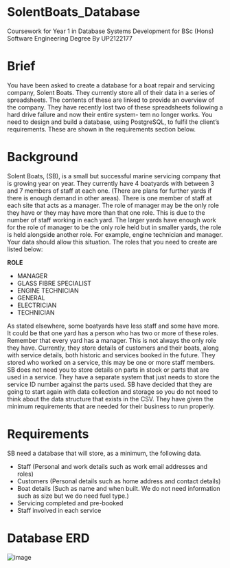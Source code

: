 # SolentBoats_Database
Coursework for Year 1 in Database Systems Development for BSc (Hons) Software Engineering Degree By UP2122177

# Brief
You have been asked to create a database for a boat repair and servicing company, Solent Boats. They currently
store all of their data in a series of spreadsheets. The contents of these are linked to provide an overview of the company. They have recently lost two of these spreadsheets following a hard drive failure and now their entire system-
tem no longer works. You need to design and build a database, using PostgreSQL, to fulfil the client’s requirements.
These are shown in the requirements section below.

# Background
Solent Boats, (SB), is a small but successful marine servicing company that is growing year on year. They currently
have 4 boatyards with between 3 and 7 members of staff at each one. (There are plans for further yards if there
is enough demand in other areas). There is one member of staff at each site that acts as a manager. The role of
manager may be the only role they have or they may have more than that one role. This is due to the number of
staff working in each yard. The larger yards have enough work for the role of manager to be the only role held but
in smaller yards, the role is held alongside another role. For example, engine technician and manager. Your data
should allow this situation.
The roles that you need to create are listed below:

**ROLE**
* MANAGER
* GLASS FIBRE SPECIALIST
* ENGINE TECHNICIAN
* GENERAL
* ELECTRICIAN
* TECHNICIAN

As stated elsewhere, some boatyards have less staff and some have more. It could be that one
yard has a person who has two or more of these roles. Remember that every yard has a manager. This is not
always the only role they have.
Currently, they store details of customers and their boats, along with service details, both historic and services
booked in the future. They stored who worked on a service, this may be one or more staff members. SB does not
need you to store details on parts in stock or parts that are used in a service. They have a separate system that
just needs to store the service ID number against the parts used. SB have decided that they are going to start again
with data collection and storage so you do not need to think about the data structure that exists in the CSV. They
have given the minimum requirements that are needed for their business to run properly.

# Requirements
SB need a database that will store, as a minimum, the following data.
* Staff (Personal and work details such as work email addresses and roles)
* Customers (Personal details such as home address and contact details)
* Boat details (Such as name and when built. We do not need information such as size but we do need fuel type.)
* Servicing completed and pre-booked
* Staff involved in each service

# Database ERD
![image](https://github.com/JamesWicks01/SolentBoats_Database/assets/115103781/31ec5dfe-6051-42b1-a440-85a392c7d825)

